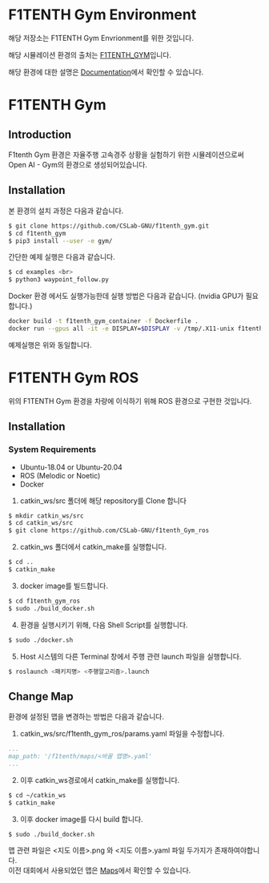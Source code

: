# F1TENTH Gym Environment
해당 저장소는 F1TENTH Gym Envrionment를 위한 것입니다.

해당 시뮬레이션 환경의 출처는 [F1TENTH_GYM](https://github.com/f1tenth/f1tenth_gym)입니다.

해당 환경에 대한 설명은 [Documentation](https://f1tenth-gym.readthedocs.io/en/latest)에서 확인할 수 있습니다.

# F1TENTH Gym
## Introduction
F1tenth Gym 환경은 자율주행 고속경주 상황을 실험하기 위한 시뮬레이션으로써 Open AI - Gym의 환경으로 생성되어있습니다.  

## Installation
본 환경의 설치 과정은 다음과 같습니다.
```bash
$ git clone https://github.com/CSLab-GNU/f1tenth_gym.git 
$ cd f1tenth_gym
$ pip3 install --user -e gym/
```
간단한 예제 실행은 다음과 같습니다.
```bash
$ cd examples <br>
$ python3 waypoint_follow.py
```

Docker 환경 에서도 실행가능한데 실행 방법은 다음과 같습니다. (nvidia GPU가 필요합니다.)
``` bash
docker build -t f1tenth_gym_container -f Dockerfile .
docker run --gpus all -it -e DISPLAY=$DISPLAY -v /tmp/.X11-unix f1tenth_gym_container
```

예제실행은 위와 동일합니다.

# F1TENTH Gym ROS
위의 F1TENTH Gym 환경을 차량에 이식하기 위해 ROS 환경으로 구현한 것입니다.

## Installation
### System Requirements
* Ubuntu-18.04 or Ubuntu-20.04
* ROS (Melodic or Noetic)
* Docker

1. catkin_ws/src 폴더에 해당 repository를 Clone 합니다
```bash
$ mkdir catkin_ws/src
$ cd catkin_ws/src
$ git clone https://github.com/CSLab-GNU/f1tenth_Gym_ros
```
2. catkin_ws 폴더에서 catkin_make를 실행합니다.
```bash
$ cd ..
$ catkin_make
```
3. docker image를 빌드합니다.
```bash
$ cd f1tenth_gym_ros
$ sudo ./build_docker.sh
```

4. 환경을 실행시키기 위해, 다음 Shell Script를 실행합니다.
```bash
$ sudo ./docker.sh
```

5. Host 시스템의 다른 Terminal 창에서 주행 관련 launch 파일을 실행합니다.
```bash
$ roslaunch <패키지명> <주행알고리즘>.launch
```

## Change Map
환경에 설정된 맵을 변경하는 방법은 다음과 같습니다.  
1. catkin_ws/src/f1tenth_gym_ros/params.yaml 파일을 수정합니다.
```yaml
...
map_path: '/f1tenth/maps/<바꿀 맵명>.yaml'
...
```
2. 이후 catkin_ws경로에서 catkin_make를 실행합니다.
```bash
$ cd ~/catkin_ws
$ catkin_make
```
3. 이후 docker image를 다시 build 합니다.
```bash
$ sudo ./build_docker.sh
```

맵 관련 파일은 <지도 이름>.png 와 <지도 이름>.yaml 파일 두가지가 존재하여야합니다.  
이전 대회에서 사용되었던 맵은 [Maps](https://github.com/f1tenth/f1tenth_racetracks)에서 확인할 수 있습니다.

